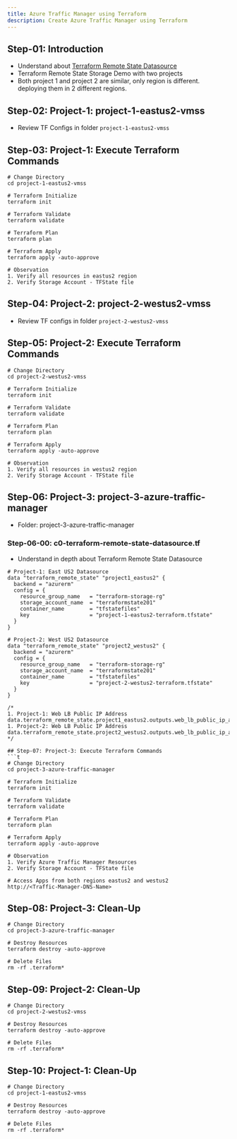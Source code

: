 ```yaml
---
title: Azure Traffic Manager using Terraform
description: Create Azure Traffic Manager using Terraform
---
```

## Step-01: Introduction
- Understand about [Terraform Remote State Datasource](https://www.terraform.io/docs/language/state/remote-state-data.html)
- Terraform Remote State Storage Demo with two projects
- Both project 1 and project 2 are similar, only region is different. deploying them in 2 different regions.


## Step-02: Project-1: project-1-eastus2-vmss
- Review TF Configs in folder `project-1-eastus2-vmss`

## Step-03: Project-1: Execute Terraform Commands
```t
# Change Directory 
cd project-1-eastus2-vmss

# Terraform Initialize
terraform init

# Terraform Validate
terraform validate

# Terraform Plan
terraform plan

# Terraform Apply
terraform apply -auto-approve

# Observation
1. Verify all resources in eastus2 region
2. Verify Storage Account - TFState file
```
## Step-04: Project-2: project-2-westus2-vmss
- Review TF configs in folder `project-2-westus2-vmss`

## Step-05: Project-2: Execute Terraform Commands
```t
# Change Directory 
cd project-2-westus2-vmss

# Terraform Initialize
terraform init

# Terraform Validate
terraform validate

# Terraform Plan
terraform plan

# Terraform Apply
terraform apply -auto-approve

# Observation
1. Verify all resources in westus2 region
2. Verify Storage Account - TFState file
```

## Step-06: Project-3: project-3-azure-traffic-manager
- Folder: project-3-azure-traffic-manager

### Step-06-00: c0-terraform-remote-state-datasource.tf
- Understand in depth about Terraform Remote State Datasource
```t
# Project-1: East US2 Datasource
data "terraform_remote_state" "project1_eastus2" {
  backend = "azurerm"
  config = {
    resource_group_name   = "terraform-storage-rg"
    storage_account_name  = "terraformstate201"
    container_name        = "tfstatefiles"
    key                   = "project-1-eastus2-terraform.tfstate"
  }
}

# Project-2: West US2 Datasource
data "terraform_remote_state" "project2_westus2" {
  backend = "azurerm"
  config = {
    resource_group_name   = "terraform-storage-rg"
    storage_account_name  = "terraformstate201"
    container_name        = "tfstatefiles"
    key                   = "project-2-westus2-terraform.tfstate"
  }
}

/* 
1. Project-1: Web LB Public IP Address
data.terraform_remote_state.project1_eastus2.outputs.web_lb_public_ip_address_id
1. Project-2: Web LB Public IP Address
data.terraform_remote_state.project2_westus2.outputs.web_lb_public_ip_address_id
*/

## Step-07: Project-3: Execute Terraform Commands
```t
# Change Directory 
cd project-3-azure-traffic-manager

# Terraform Initialize
terraform init

# Terraform Validate
terraform validate

# Terraform Plan
terraform plan

# Terraform Apply
terraform apply -auto-approve

# Observation
1. Verify Azure Traffic Manager Resources
2. Verify Storage Account - TFState file

# Access Apps from both regions eastus2 and westus2
http://<Traffic-Manager-DNS-Name>
```

## Step-08: Project-3: Clean-Up
```t
# Change Directory 
cd project-3-azure-traffic-manager

# Destroy Resources
terraform destroy -auto-approve

# Delete Files
rm -rf .terraform*
```

## Step-09: Project-2: Clean-Up
```t
# Change Directory 
cd project-2-westus2-vmss

# Destroy Resources
terraform destroy -auto-approve

# Delete Files
rm -rf .terraform*
```

## Step-10: Project-1: Clean-Up
```t
# Change Directory 
cd project-1-eastus2-vmss

# Destroy Resources
terraform destroy -auto-approve

# Delete Files
rm -rf .terraform*
```
